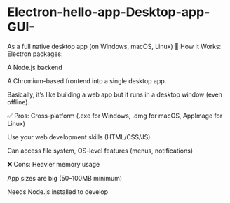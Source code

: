 # Electron-hello-app-Desktop-app-GUI-
As a full native desktop app (on Windows, macOS, Linux)
🧠 How It Works:
Electron packages:

A Node.js backend

A Chromium-based frontend
into a single desktop app.

Basically, it’s like building a web app but it runs in a desktop window (even offline).

✅ Pros:
Cross-platform (.exe for Windows, .dmg for macOS, AppImage for Linux)

Use your web development skills (HTML/CSS/JS)

Can access file system, OS-level features (menus, notifications)

❌ Cons:
Heavier memory usage

App sizes are big (50–100MB minimum)

Needs Node.js installed to develop
